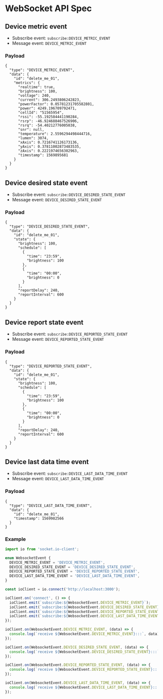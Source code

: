 WebSocket API Spec
===

## Device metric event

* Subscribe event: `subscribe:DEVICE_METRIC_EVENT`
* Message event: `DEVICE_METRIC_EVENT`

### Payload

```json5
{
  "type": "DEVICE_METRIC_EVENT",
  "data": {
    "id": "delete_me_01",
    "metrics": {
      "realtime": true,
      "brightness": 100,
      "voltage": 240,
      "current": 306.2493806242823,
      "powerFactor": 0.05781231705582801,
      "power": 4249.196709792471,
      "cellId": "51565954",
      "rssi": -55.192584441190284,
      "rsrp": -46.924688467526906,
      "rsrq": -54.40212776005038,
      "snr": null,
      "temperature": 2.5596294498444716,
      "lumen": 3074,
      "xAxis": 0.7216741126173136,
      "yAxis": 0.37811002873483535,
      "zAxis": 0.2221974656302963,
      "timestamp": 1569895681
    }
  }
}
```

## Device desired state event

* Subscribe event: `subscribe:DEVICE_DESIRED_STATE_EVENT`
* Message event: `DEVICE_DESIRED_STATE_EVENT`

### Payload

```json5
{
  "type": "DEVICE_DESIRED_STATE_EVENT",
  "data": {
    "id": "delete_me_01",
    "state": {
      "brightness": 100,
      "schedule": [
        {
          "time": "23:59",
          "brightness": 100
        },
        {
          "time": "00:00",
          "brightness": 0
        }
      ],
      "reportDelay": 240,
      "reportInterval": 600
    }
  }
}
```

## Device report state event

* Subscribe event: `subscribe:DEVICE_REPORTED_STATE_EVENT`
* Message event: `DEVICE_REPORTED_STATE_EVENT`

### Payload

```json5
{
  "type": "DEVICE_REPORTED_STATE_EVENT",
  "data": {
    "id": "delete_me_01",
    "state": {
      "brightness": 100,
      "schedule": [
        {
          "time": "23:59",
          "brightness": 100
        },
        {
          "time": "00:00",
          "brightness": 0
        }
      ],
      "reportDelay": 240,
      "reportInterval": 600
    }
  }
}
```

## Device last data time event

* Subscribe event: `subscribe:DEVICE_LAST_DATA_TIME_EVENT`
* Message event: `DEVICE_LAST_DATA_TIME_EVENT`

### Payload

```json5
{
  "type": "DEVICE_LAST_DATA_TIME_EVENT",
  "data": {
    "id": "delete_me_01",
    "timestamp": 1569982566
  }
}
```

### Example

```javascript
import io from 'socket.io-client';

enum WebsocketEvent {
  DEVICE_METRIC_EVENT = 'DEVICE_METRIC_EVENT',
  DEVICE_DESIRED_STATE_EVENT = 'DEVICE_DESIRED_STATE_EVENT',
  DEVICE_REPORTED_STATE_EVENT = 'DEVICE_REPORTED_STATE_EVENT',
  DEVICE_LAST_DATA_TIME_EVENT = 'DEVICE_LAST_DATA_TIME_EVENT',
}

const ioClient = io.connect('http://localhost:3000');

ioClient.on('connect', () => {
  ioClient.emit(`subscribe:${WebsocketEvent.DEVICE_METRIC_EVENT}`);
  ioClient.emit(`subscribe:${WebsocketEvent.DEVICE_DESIRED_STATE_EVENT}`);
  ioClient.emit(`subscribe:${WebsocketEvent.DEVICE_REPORTED_STATE_EVENT}`);
  ioClient.emit(`subscribe:${WebsocketEvent.DEVICE_LAST_DATA_TIME_EVENT}`);
});

ioClient.on(WebsocketEvent.DEVICE_METRIC_EVENT, (data) => {
  console.log(`receive ${WebsocketEvent.DEVICE_METRIC_EVENT}:::`, data);
});

ioClient.on(WebsocketEvent.DEVICE_DESIRED_STATE_EVENT, (data) => {
  console.log(`receive ${WebsocketEvent.DEVICE_DESIRED_STATE_EVENT}:::`, data);
});

ioClient.on(WebsocketEvent.DEVICE_REPORTED_STATE_EVENT, (data) => {
  console.log(`receive ${WebsocketEvent.DEVICE_REPORTED_STATE_EVENT}:::`, data);
});

ioClient.on(WebsocketEvent.DEVICE_LAST_DATA_TIME_EVENT, (data) => {
  console.log(`receive ${WebsocketEvent.DEVICE_LAST_DATA_TIME_EVENT}:::`, data);
});
```
